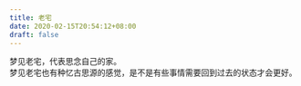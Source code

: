 ```yaml
---
title: 老宅
date: 2020-02-15T20:54:12+08:00
draft: false
---
```


梦见老宅，代表思念自己的家。<br>
梦见老宅也有种忆古思源的感觉，是不是有些事情需要回到过去的状态才会更好。<br>
